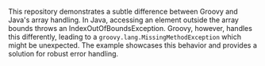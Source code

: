 This repository demonstrates a subtle difference between Groovy and Java's array handling. In Java, accessing an element outside the array bounds throws an IndexOutOfBoundsException. Groovy, however, handles this differently, leading to a `groovy.lang.MissingMethodException` which might be unexpected. The example showcases this behavior and provides a solution for robust error handling.
